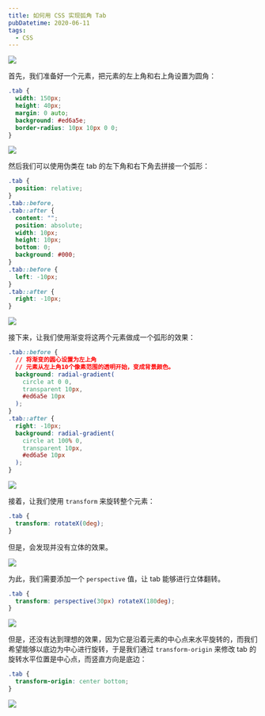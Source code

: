 ```yaml
---
title: 如何用 CSS 实现弧角 Tab
pubDatetime: 2020-06-11
tags:
  - CSS
---
```


![](https://s2.loli.net/2024/08/28/yjaQbUfk9tBTcuV.png)

首先，我们准备好一个元素，把元素的左上角和右上角设置为圆角：

```css
.tab {
  width: 150px;
  height: 40px;
  margin: 0 auto;
  background: #ed6a5e;
  border-radius: 10px 10px 0 0;
}
```

![](https://s2.loli.net/2024/08/28/uHRNd3DIn17XAlW.png)

然后我们可以使用伪类在 tab 的左下角和右下角去拼接一个弧形：

```css
.tab {
  position: relative;
}
.tab::before,
.tab::after {
  content: "";
  position: absolute;
  width: 10px;
  height: 10px;
  bottom: 0;
  background: #000;
}
.tab::before {
  left: -10px;
}
.tab::after {
  right: -10px;
}
```

![](https://s2.loli.net/2024/08/28/JiYB1ZOfr6QgVuo.png)

接下来，让我们使用渐变将这两个元素做成一个弧形的效果：

```css
.tab::before {
  // 将渐变的圆心设置为左上角
  // 元素从左上角10个像素范围的透明开始，变成背景颜色。
  background: radial-gradient(
  	circle at 0 0,
    transparent 10px,
    #ed6a5e 10px
  );
}
.tab::after {
  right: -10px;
  background: radial-gradient(
    circle at 100% 0,
    transparent 10px,
    #ed6a5e 10px
  );
}
```

![](https://s2.loli.net/2024/08/28/f6YBUC15uhPbI3o.png)

接着，让我们使用 `transform` 来旋转整个元素：

```css
.tab {
  transform: rotateX(0deg);
}
```

但是，会发现并没有立体的效果。

![](https://s2.loli.net/2024/08/28/kxHLW42gydN7Mme.gif)

为此，我们需要添加一个 `perspective` 值，让 tab 能够进行立体翻转。

```css
.tab {
  transform: perspective(30px) rotateX(180deg);
}
```

![](https://s2.loli.net/2024/08/28/KSIruNzJX2FpkcT.gif)

但是，还没有达到理想的效果，因为它是沿着元素的中心点来水平旋转的，而我们希望能够以底边为中心进行旋转，于是我们通过 `transform-origin` 来修改 tab 的旋转水平位置是中心点，而竖直方向是底边：

```css
.tab {
  transform-origin: center bottom;
}
```

![](https://s2.loli.net/2024/08/28/JryjUR9x7gFTODm.png)
